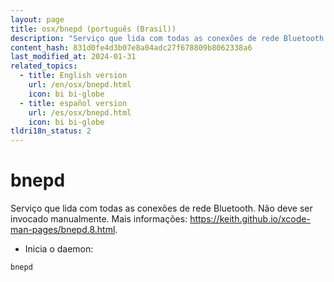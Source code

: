 ```yaml
---
layout: page
title: osx/bnepd (português (Brasil))
description: "Serviço que lida com todas as conexões de rede Bluetooth."
content_hash: 831d0fe4d3b07e8a04adc27f678809b8062338a6
last_modified_at: 2024-01-31
related_topics:
  - title: English version
    url: /en/osx/bnepd.html
    icon: bi bi-globe
  - title: español version
    url: /es/osx/bnepd.html
    icon: bi bi-globe
tldri18n_status: 2
---
```

# bnepd

Serviço que lida com todas as conexões de rede Bluetooth.
Não deve ser invocado manualmente.
Mais informações: <https://keith.github.io/xcode-man-pages/bnepd.8.html>.

- Inicia o daemon:

`bnepd`
